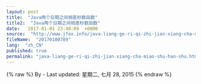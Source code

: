 ```yaml
---
layout: post
title:  "Java两个日期之间相差秒数函数"
title2:  "Java两个日期之间相差秒数函数"
date:   2017-01-01 23:48:09  +0800
source:  "http://www.jfox.info/java-liang-ge-ri-qi-zhi-jian-xiang-cha-miao-shu-han-shu.html"
fileName:  "20170100789"
lang:  "zh_CN"
published: true
permalink: "java-liang-ge-ri-qi-zhi-jian-xiang-cha-miao-shu-han-shu.html"
---
```

{% raw %}
By  - Last updated: 星期二, 七月 28, 2015
{% endraw %}